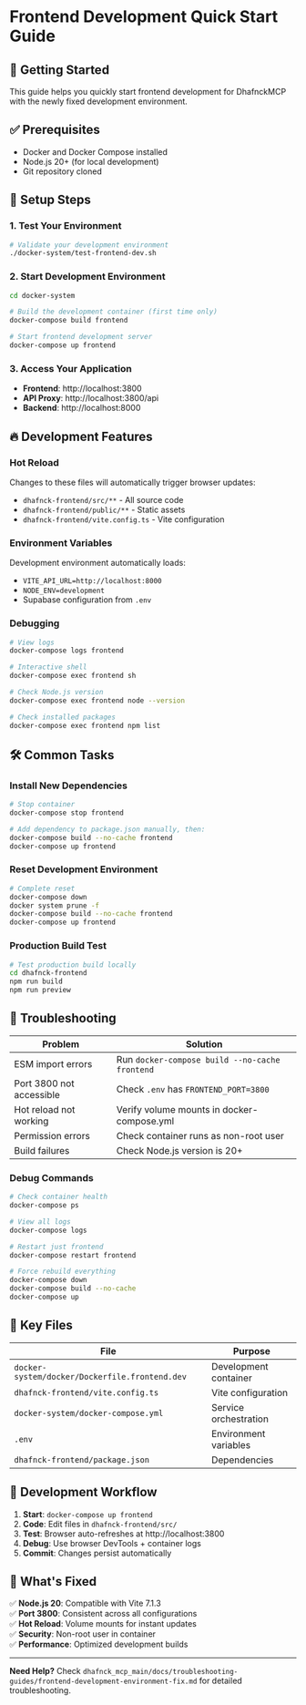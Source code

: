 # Frontend Development Quick Start Guide

## 🚀 Getting Started

This guide helps you quickly start frontend development for DhafnckMCP with the newly fixed development environment.

## ✅ Prerequisites

- Docker and Docker Compose installed
- Node.js 20+ (for local development) 
- Git repository cloned

## 🔧 Setup Steps

### 1. Test Your Environment
```bash
# Validate your development environment
./docker-system/test-frontend-dev.sh
```

### 2. Start Development Environment
```bash
cd docker-system

# Build the development container (first time only)
docker-compose build frontend

# Start frontend development server
docker-compose up frontend
```

### 3. Access Your Application
- **Frontend**: http://localhost:3800
- **API Proxy**: http://localhost:3800/api
- **Backend**: http://localhost:8000

## 🔥 Development Features

### Hot Reload
Changes to these files will automatically trigger browser updates:
- `dhafnck-frontend/src/**` - All source code
- `dhafnck-frontend/public/**` - Static assets
- `dhafnck-frontend/vite.config.ts` - Vite configuration

### Environment Variables
Development environment automatically loads:
- `VITE_API_URL=http://localhost:8000`
- `NODE_ENV=development`
- Supabase configuration from `.env`

### Debugging
```bash
# View logs
docker-compose logs frontend

# Interactive shell
docker-compose exec frontend sh

# Check Node.js version
docker-compose exec frontend node --version

# Check installed packages
docker-compose exec frontend npm list
```

## 🛠 Common Tasks

### Install New Dependencies
```bash
# Stop container
docker-compose stop frontend

# Add dependency to package.json manually, then:
docker-compose build --no-cache frontend
docker-compose up frontend
```

### Reset Development Environment
```bash
# Complete reset
docker-compose down
docker system prune -f
docker-compose build --no-cache frontend
docker-compose up frontend
```

### Production Build Test
```bash
# Test production build locally
cd dhafnck-frontend
npm run build
npm run preview
```

## 🐛 Troubleshooting

| Problem | Solution |
|---------|----------|
| ESM import errors | Run `docker-compose build --no-cache frontend` |
| Port 3800 not accessible | Check `.env` has `FRONTEND_PORT=3800` |
| Hot reload not working | Verify volume mounts in docker-compose.yml |
| Permission errors | Check container runs as non-root user |
| Build failures | Check Node.js version is 20+ |

### Debug Commands
```bash
# Check container health
docker-compose ps

# View all logs
docker-compose logs

# Restart just frontend
docker-compose restart frontend

# Force rebuild everything
docker-compose down
docker-compose build --no-cache
docker-compose up
```

## 📁 Key Files

| File | Purpose |
|------|---------|
| `docker-system/docker/Dockerfile.frontend.dev` | Development container |
| `dhafnck-frontend/vite.config.ts` | Vite configuration |
| `docker-system/docker-compose.yml` | Service orchestration |
| `.env` | Environment variables |
| `dhafnck-frontend/package.json` | Dependencies |

## 🎯 Development Workflow

1. **Start**: `docker-compose up frontend`
2. **Code**: Edit files in `dhafnck-frontend/src/`
3. **Test**: Browser auto-refreshes at http://localhost:3800
4. **Debug**: Use browser DevTools + container logs
5. **Commit**: Changes persist automatically

## 🚀 What's Fixed

✅ **Node.js 20**: Compatible with Vite 7.1.3  
✅ **Port 3800**: Consistent across all configurations  
✅ **Hot Reload**: Volume mounts for instant updates  
✅ **Security**: Non-root user in container  
✅ **Performance**: Optimized development builds  

---

**Need Help?** Check `dhafnck_mcp_main/docs/troubleshooting-guides/frontend-development-environment-fix.md` for detailed troubleshooting.